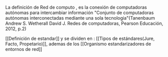 La definición de Red de computo , es la conexión de computadoras autónomas para intercambiar información 
"Conjunto de computadoras autónomas interconectadas mediante una sola tecnologia"(Tanenbaum Andrew S. Wetherall David J. Redes de computadoras, Pearson Educación, 2012, p.2)

[[Definición de estandar]] y se dividen en : [[Tipos de estándares(Jure, Facto, Propetario)]], ademas de los [[Organismo estandarizadores de entornos de red]]




